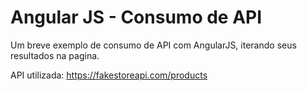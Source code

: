 # Angular JS - Consumo de API

Um breve exemplo de consumo de API com AngularJS, iterando seus resultados na pagina.

API utilizada: https://fakestoreapi.com/products

